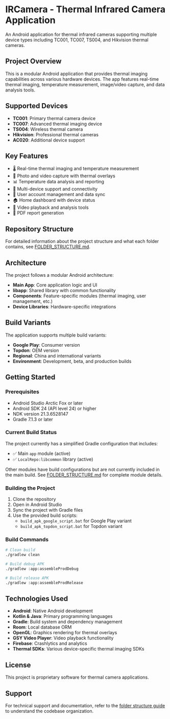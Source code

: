 # IRCamera - Thermal Infrared Camera Application

An Android application for thermal infrared cameras supporting multiple device types including TC001, TC007, TS004, and Hikvision thermal cameras.

## Project Overview

This is a modular Android application that provides thermal imaging capabilities across various hardware devices. The app features real-time thermal imaging, temperature measurement, image/video capture, and data analysis tools.

## Supported Devices

- **TC001**: Primary thermal camera device
- **TC007**: Advanced thermal imaging device
- **TS004**: Wireless thermal camera
- **Hikvision**: Professional thermal cameras
- **AC020**: Additional device support

## Key Features

- 🌡️ Real-time thermal imaging and temperature measurement
- 📸 Photo and video capture with thermal overlays
- 📊 Temperature data analysis and reporting
- 🔄 Multi-device support and connectivity
- 📱 User account management and data sync
- 🏠 Home dashboard with device status
- 🎥 Video playback and analysis tools
- 📄 PDF report generation

## Repository Structure

For detailed information about the project structure and what each folder contains, see [FOLDER_STRUCTURE.md](FOLDER_STRUCTURE.md).

## Architecture

The project follows a modular Android architecture:

- **Main App**: Core application logic and UI
- **libapp**: Shared library with common functionality
- **Components**: Feature-specific modules (thermal imaging, user management, etc.)
- **Device Libraries**: Hardware-specific integrations

## Build Variants

The application supports multiple build variants:

- **Google Play**: Consumer version
- **Topdon**: OEM version
- **Regional**: China and international variants
- **Environment**: Development, beta, and production builds

## Getting Started

### Prerequisites

- Android Studio Arctic Fox or later
- Android SDK 24 (API level 24) or higher
- NDK version 21.3.6528147
- Gradle 7.1.3 or later

### Current Build Status

The project currently has a simplified Gradle configuration that includes:
- ✅ Main `app` module (active)  
- ✅ `LocalRepo:libcommon` library (active)

Other modules have build configurations but are not currently included in the main build. See [FOLDER_STRUCTURE.md](FOLDER_STRUCTURE.md) for complete module details.

### Building the Project

1. Clone the repository
2. Open in Android Studio
3. Sync the project with Gradle files
4. Use the provided build scripts:
   - `build_apk_google_script.bat` for Google Play variant
   - `build_apk_topdon_script.bat` for Topdon variant

### Build Commands

```bash
# Clean build
./gradlew clean

# Build debug APK
./gradlew :app:assembleProdDebug

# Build release APK
./gradlew :app:assembleProdRelease
```

## Technologies Used

- **Android**: Native Android development
- **Kotlin & Java**: Primary programming languages
- **Gradle**: Build system and dependency management
- **Room**: Local database ORM
- **OpenGL**: Graphics rendering for thermal overlays
- **GSY Video Player**: Video playback functionality
- **Firebase**: Crashlytics and analytics
- **Thermal SDKs**: Various device-specific thermal imaging SDKs

## License

This project is proprietary software for thermal camera applications.

## Support

For technical support and documentation, refer to the [folder structure guide](FOLDER_STRUCTURE.md) to understand the codebase organization.
